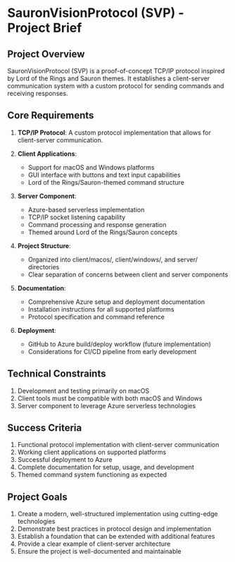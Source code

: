 # SauronVisionProtocol (SVP) - Project Brief

## Project Overview
SauronVisionProtocol (SVP) is a proof-of-concept TCP/IP protocol inspired by Lord of the Rings and Sauron themes. It establishes a client-server communication system with a custom protocol for sending commands and receiving responses.

## Core Requirements

1. **TCP/IP Protocol**: A custom protocol implementation that allows for client-server communication.

2. **Client Applications**:
   - Support for macOS and Windows platforms
   - GUI interface with buttons and text input capabilities
   - Lord of the Rings/Sauron-themed command structure

3. **Server Component**:
   - Azure-based serverless implementation
   - TCP/IP socket listening capability
   - Command processing and response generation
   - Themed around Lord of the Rings/Sauron concepts

4. **Project Structure**:
   - Organized into client/macos/, client/windows/, and server/ directories
   - Clear separation of concerns between client and server components

5. **Documentation**:
   - Comprehensive Azure setup and deployment documentation
   - Installation instructions for all supported platforms
   - Protocol specification and command reference

6. **Deployment**:
   - GitHub to Azure build/deploy workflow (future implementation)
   - Considerations for CI/CD pipeline from early development

## Technical Constraints

1. Development and testing primarily on macOS
2. Client tools must be compatible with both macOS and Windows
3. Server component to leverage Azure serverless technologies

## Success Criteria

1. Functional protocol implementation with client-server communication
2. Working client applications on supported platforms
3. Successful deployment to Azure
4. Complete documentation for setup, usage, and development
5. Themed command system functioning as expected

## Project Goals

1. Create a modern, well-structured implementation using cutting-edge technologies
2. Demonstrate best practices in protocol design and implementation
3. Establish a foundation that can be extended with additional features
4. Provide a clear example of client-server architecture
5. Ensure the project is well-documented and maintainable
